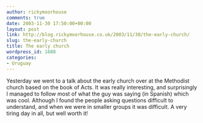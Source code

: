 ```yaml
---
author: rickymoorhouse
comments: true
date: 2003-11-30 17:50:00+00:00
layout: post
link: http://blog.rickymoorhouse.co.uk/2003/11/30/the-early-church/
slug: the-early-church
title: The early church
wordpress_id: 1688
categories:
- Uruguay
---
```


Yesterday we went to a talk about the early church over at the Methodist church based on the book of Acts. It was really interesting, and surprisingly I managed to follow most of what the guy was saying (in Spanish) which was cool. Although I found the people asking questions difficult to understand, and when we were in smaller groups it was difficult. A very tiring day in all, but well worth it!
